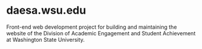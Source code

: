 # daesa.wsu.edu
Front-end web development project for building and maintaining the website of the Division of Academic Engagement and Student Achievement at Washington State University.
